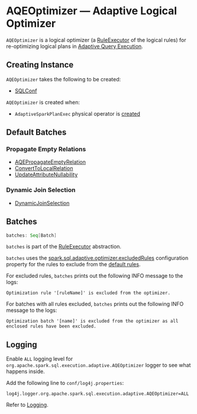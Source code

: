 # AQEOptimizer &mdash; Adaptive Logical Optimizer

`AQEOptimizer` is a logical optimizer (a [RuleExecutor](../catalyst/RuleExecutor.md) of the logical rules) for re-optimizing logical plans in [Adaptive Query Execution](index.md).

## Creating Instance

`AQEOptimizer` takes the following to be created:

* <span id="conf"> [SQLConf](../SQLConf.md)

`AQEOptimizer` is created when:

* `AdaptiveSparkPlanExec` physical operator is [created](../physical-operators/AdaptiveSparkPlanExec.md#optimizer)

## <span id="defaultBatches"> Default Batches

### Propagate Empty Relations

* [AQEPropagateEmptyRelation](../logical-optimizations/AQEPropagateEmptyRelation.md)
* [ConvertToLocalRelation](../logical-optimizations/ConvertToLocalRelation.md)
* [UpdateAttributeNullability](../logical-optimizations/UpdateAttributeNullability.md)

### Dynamic Join Selection

* [DynamicJoinSelection](../logical-optimizations/DynamicJoinSelection.md)

## <span id="batches"> Batches

```scala
batches: Seq[Batch]
```

`batches` is part of the [RuleExecutor](../catalyst/RuleExecutor.md#batches) abstraction.

`batches` uses the [spark.sql.adaptive.optimizer.excludedRules](../configuration-properties.md#spark.sql.adaptive.optimizer.excludedRules) configuration property for the rules to exclude from the [default rules](#defaultBatches).

For excluded rules, `batches` prints out the following INFO message to the logs:

```text
Optimization rule '[ruleName]' is excluded from the optimizer.
```

For batches with all rules excluded, `batches` prints out the following INFO message to the logs:

```text
Optimization batch '[name]' is excluded from the optimizer as all enclosed rules have been excluded.
```

## Logging

Enable `ALL` logging level for `org.apache.spark.sql.execution.adaptive.AQEOptimizer` logger to see what happens inside.

Add the following line to `conf/log4j.properties`:

```text
log4j.logger.org.apache.spark.sql.execution.adaptive.AQEOptimizer=ALL
```

Refer to [Logging](../spark-logging.md).
